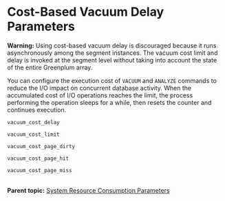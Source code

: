 # Cost-Based Vacuum Delay Parameters 

**Warning:** Using cost-based vacuum delay is discouraged because it runs asynchronously among the segment instances. The vacuum cost limit and delay is invoked at the segment level without taking into account the state of the entire Greenplum array.

You can configure the execution cost of `VACUUM` and `ANALYZE` commands to reduce the I/O impact on concurrent database activity. When the accumulated cost of I/O operations reaches the limit, the process performing the operation sleeps for a while, then resets the counter and continues execution.

`vacuum_cost_delay`

`vacuum_cost_limit`

`vacuum_cost_page_dirty`

`vacuum_cost_page_hit`

`vacuum_cost_page_miss`<br/></br>

**Parent topic:** [System Resource Consumption Parameters](../topics/g-system-resource-consumption-parameters.html)

